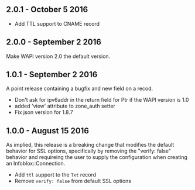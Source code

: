 ## 2.0.1 - October 5 2016
* Add TTL support to CNAME record

## 2.0.0 - September 2 2016
Make WAPI version 2.0 the default version. 

## 1.0.1 - September 2 2016
A point release containing a bugfix and new field on a recod.

* Don't ask for ipv6addr in the return field for Ptr if the WAPI version is 1.0
* added 'view' attribute to zone_auth setter
* Fix json version for 1.8.7 

## 1.0.0 - August 15 2016
As implied, this release is a breaking change that modifies the default
behavior for SSL options, specifically by removing the "verify: false" behavior
and requireing the user to supply the configuration when creating an 
Infoblox::Connection.

* Add `ttl` support to the `Txt` record
* Remove `verify: false` from default SSL options
